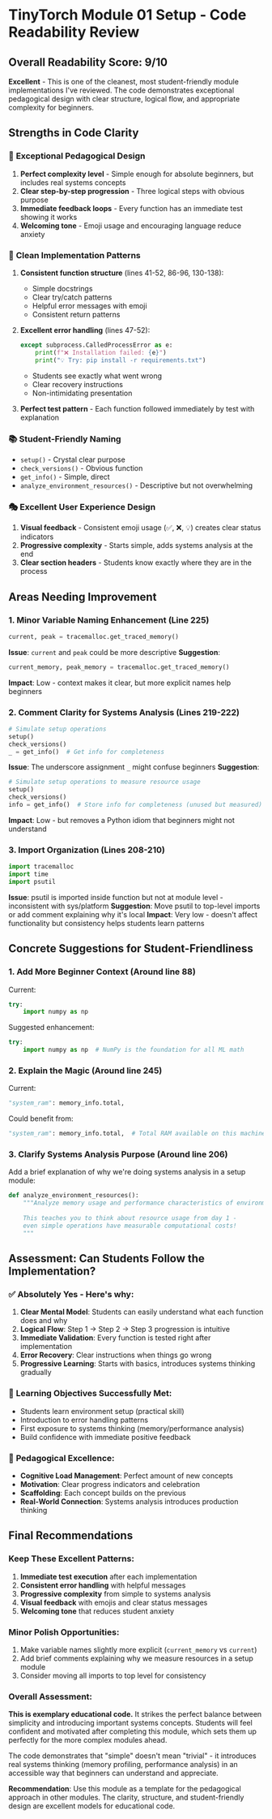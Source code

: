 # TinyTorch Module 01 Setup - Code Readability Review

## Overall Readability Score: 9/10

**Excellent** - This is one of the cleanest, most student-friendly module implementations I've reviewed. The code demonstrates exceptional pedagogical design with clear structure, logical flow, and appropriate complexity for beginners.

## Strengths in Code Clarity

### 🎯 **Exceptional Pedagogical Design**
1. **Perfect complexity level** - Simple enough for absolute beginners, but includes real systems concepts
2. **Clear step-by-step progression** - Three logical steps with obvious purpose
3. **Immediate feedback loops** - Every function has an immediate test showing it works
4. **Welcoming tone** - Emoji usage and encouraging language reduce anxiety

### 🔧 **Clean Implementation Patterns**
1. **Consistent function structure** (lines 41-52, 86-96, 130-138):
   - Simple docstrings
   - Clear try/catch patterns
   - Helpful error messages with emoji
   - Consistent return patterns

2. **Excellent error handling** (lines 47-52):
   ```python
   except subprocess.CalledProcessError as e:
       print(f"❌ Installation failed: {e}")
       print("💡 Try: pip install -r requirements.txt")
   ```
   - Students see exactly what went wrong
   - Clear recovery instructions
   - Non-intimidating presentation

3. **Perfect test pattern** - Each function followed immediately by test with explanation

### 📚 **Student-Friendly Naming**
- `setup()` - Crystal clear purpose
- `check_versions()` - Obvious function 
- `get_info()` - Simple, direct
- `analyze_environment_resources()` - Descriptive but not overwhelming

### 🎭 **Excellent User Experience Design**
1. **Visual feedback** - Consistent emoji usage (✅, ❌, 💡) creates clear status indicators
2. **Progressive complexity** - Starts simple, adds systems analysis at the end
3. **Clear section headers** - Students know exactly where they are in the process

## Areas Needing Improvement

### 1. **Minor Variable Naming Enhancement** (Line 225)
```python
current, peak = tracemalloc.get_traced_memory()
```
**Issue**: `current` and `peak` could be more descriptive
**Suggestion**: 
```python
current_memory, peak_memory = tracemalloc.get_traced_memory()
```
**Impact**: Low - context makes it clear, but more explicit names help beginners

### 2. **Comment Clarity for Systems Analysis** (Lines 219-222)
```python
# Simulate setup operations
setup()
check_versions()
_ = get_info()  # Get info for completeness
```
**Issue**: The underscore assignment `_` might confuse beginners
**Suggestion**: 
```python
# Simulate setup operations to measure resource usage
setup()
check_versions()
info = get_info()  # Store info for completeness (unused but measured)
```
**Impact**: Low - but removes a Python idiom that beginners might not understand

### 3. **Import Organization** (Lines 208-210)
```python
import tracemalloc
import time
import psutil
```
**Issue**: psutil is imported inside function but not at module level - inconsistent with sys/platform
**Suggestion**: Move psutil to top-level imports or add comment explaining why it's local
**Impact**: Very low - doesn't affect functionality but consistency helps students learn patterns

## Concrete Suggestions for Student-Friendliness

### 1. **Add More Beginner Context** (Around line 88)
Current:
```python
try:
    import numpy as np
```

Suggested enhancement:
```python
try:
    import numpy as np  # NumPy is the foundation for all ML math
```

### 2. **Explain the Magic** (Around line 245)
Current:
```python
"system_ram": memory_info.total,
```

Could benefit from:
```python
"system_ram": memory_info.total,  # Total RAM available on this machine
```

### 3. **Clarify Systems Analysis Purpose** (Around line 206)
Add a brief explanation of why we're doing systems analysis in a setup module:
```python
def analyze_environment_resources():
    """Analyze memory usage and performance characteristics of environment setup.
    
    This teaches you to think about resource usage from day 1 - 
    even simple operations have measurable computational costs!
    """
```

## Assessment: Can Students Follow the Implementation?

### ✅ **Absolutely Yes** - Here's why:

1. **Clear Mental Model**: Students can easily understand what each function does and why
2. **Logical Flow**: Step 1 → Step 2 → Step 3 progression is intuitive
3. **Immediate Validation**: Every function is tested right after implementation
4. **Error Recovery**: Clear instructions when things go wrong
5. **Progressive Learning**: Starts with basics, introduces systems thinking gradually

### 🎯 **Learning Objectives Successfully Met**:
- Students learn environment setup (practical skill)
- Introduction to error handling patterns
- First exposure to systems thinking (memory/performance analysis)
- Build confidence with immediate positive feedback

### 🚀 **Pedagogical Excellence**:
- **Cognitive Load Management**: Perfect amount of new concepts
- **Motivation**: Clear progress indicators and celebration
- **Scaffolding**: Each concept builds on the previous
- **Real-World Connection**: Systems analysis introduces production thinking

## Final Recommendations

### Keep These Excellent Patterns:
1. **Immediate test execution** after each implementation
2. **Consistent error handling** with helpful messages
3. **Progressive complexity** from simple to systems analysis  
4. **Visual feedback** with emojis and clear status messages
5. **Welcoming tone** that reduces student anxiety

### Minor Polish Opportunities:
1. Make variable names slightly more explicit (`current_memory` vs `current`)
2. Add brief comments explaining why we measure resources in a setup module
3. Consider moving all imports to top level for consistency

### Overall Assessment:
**This is exemplary educational code.** It strikes the perfect balance between simplicity and introducing important systems concepts. Students will feel confident and motivated after completing this module, which sets them up perfectly for the more complex modules ahead.

The code demonstrates that "simple" doesn't mean "trivial" - it introduces real systems thinking (memory profiling, performance analysis) in an accessible way that beginners can understand and appreciate.

**Recommendation**: Use this module as a template for the pedagogical approach in other modules. The clarity, structure, and student-friendly design are excellent models for educational code.